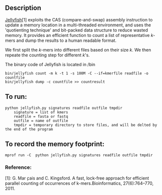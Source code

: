 ## Description

[Jellyfish](http://www.genome.umd.edu/jellyfish.html)[1] exploits the CAS (compare-and-swap) assembly instruction to update a memory location in a multi-threaded environment, and uses the 'quotienting technique' and bit-packed data structure to reduce wasted memory. It provides an efficient function to count a list of representative *k*-mers and dump the results to a human readable format. 

We first split the *k*-mers into different files based on their size *k*. We then repeate the counting step for different *k*'s.

The binary code of Jellyfish is located in /bin

```
bin/jellyfish count -m k -t 1 -s 100M -C --if=kmerfile readfile -o countfile
bin/jellyfish dump -c countfile >> countresult
```

## To run:
```
python jellyfish.py signatures readfile outfile tmpdir
	signature = list of kmers
	readfile = fasta or fastq
	outfile = name of outfile
	tmpdir = temporary directory to store files, and will be delted by the end of the program
```

## To record the memory footprint:
```
mprof run -C  python jellyfish.py signatures readfile outfile tmpdir
```

### Reference:
[1]: G. Mar ̧cais and C. Kingsford.  A fast, lock-free approach for efficient parallel counting of occurrences of k-mers.Bioinformatics, 27(6):764–770, 2011.
